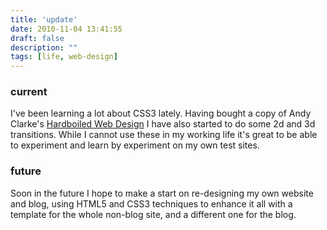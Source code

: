 ```yaml
---
title: 'update'
date: 2010-11-04 13:41:55
draft: false
description: ""
tags: [life, web-design]
---
```


### current

I've been learning a lot about CSS3 lately. Having bought a copy of Andy Clarke's [Hardboiled Web Design](http://hardboiledwebdesign.com/) I have also started to do some 2d and 3d transitions. While I cannot use these in my working life it's great to be able to experiment and learn by experiment on my own test sites.

### future

Soon in the future I hope to make a start on re-designing my own website and blog, using HTML5 and CSS3 techniques to enhance it all with a template for the whole non-blog site, and a different one for the blog.